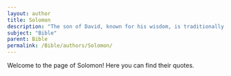 ```yaml
---
layout: author
title: Solomon
description: "The son of David, known for his wisdom, is traditionally considered the author of Proverbs, Ecclesiastes, and the Song of Solomon."
subject: "Bible"
parent: Bible
permalink: /Bible/authors/Solomon/
---
```


Welcome to the page of Solomon! Here you can find their quotes.
